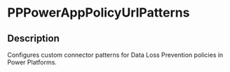 
# PPPowerAppPolicyUrlPatterns

## Description

Configures custom connector patterns for Data Loss Prevention policies in Power Platforms.
